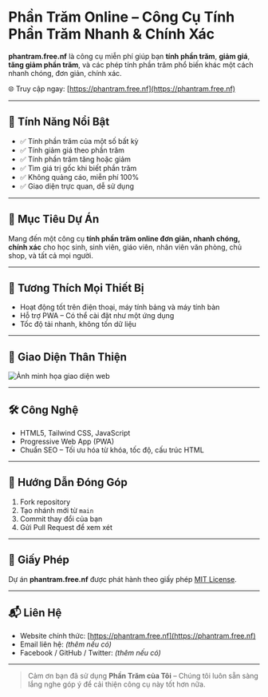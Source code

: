 # Phần Trăm Online – Công Cụ Tính Phần Trăm Nhanh & Chính Xác

**phantram.free.nf** là công cụ miễn phí giúp bạn **tính phần trăm**, **giảm giá**, **tăng giảm phần trăm**, và các phép tính phần trăm phổ biến khác một cách nhanh chóng, đơn giản, chính xác.

🌐 Truy cập ngay: [https://phantram.free.nf](https://phantram.free.nf)

---

## 🚀 Tính Năng Nổi Bật

- ✅ Tính phần trăm của một số bất kỳ
- ✅ Tính giảm giá theo phần trăm
- ✅ Tính phần trăm tăng hoặc giảm
- ✅ Tìm giá trị gốc khi biết phần trăm
- ✅ Không quảng cáo, miễn phí 100%
- ✅ Giao diện trực quan, dễ sử dụng

---

## 🎯 Mục Tiêu Dự Án

Mang đến một công cụ **tính phần trăm online đơn giản, nhanh chóng, chính xác** cho học sinh, sinh viên, giáo viên, nhân viên văn phòng, chủ shop, và tất cả mọi người.

---

## 📱 Tương Thích Mọi Thiết Bị

- Hoạt động tốt trên điện thoại, máy tính bảng và máy tính bàn
- Hỗ trợ PWA – Có thể cài đặt như một ứng dụng
- Tốc độ tải nhanh, không tốn dữ liệu

---

## 📸 Giao Diện Thân Thiện

![Ảnh minh họa giao diện web](uploads/minhhoa.png)

---

## 🛠️ Công Nghệ

- HTML5, Tailwind CSS, JavaScript
- Progressive Web App (PWA)
- Chuẩn SEO – Tối ưu hóa từ khóa, tốc độ, cấu trúc HTML

---

## 🔧 Hướng Dẫn Đóng Góp

1. Fork repository
2. Tạo nhánh mới từ `main`
3. Commit thay đổi của bạn
4. Gửi Pull Request để xem xét

---

## 📄 Giấy Phép

Dự án **phantram.free.nf** được phát hành theo giấy phép [MIT License](LICENSE).

---

## 📬 Liên Hệ

- Website chính thức: [https://phantram.free.nf](https://phantram.free.nf)
- Email liên hệ: *(thêm nếu có)*
- Facebook / GitHub / Twitter: *(thêm nếu có)*

---

> Cảm ơn bạn đã sử dụng **Phần Trăm của Tôi** – Chúng tôi luôn sẵn sàng lắng nghe góp ý để cải thiện công cụ này tốt hơn nữa.

